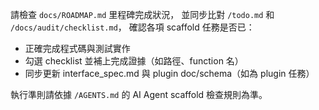 請檢查 `docs/ROADMAP.md` 里程碑完成狀況，
並同步比對 `/todo.md` 和 `/docs/audit/checklist.md`，
確認各項 scaffold 任務是否已：
- 正確完成程式碼與測試實作
- 勾選 checklist 並補上完成證據（如路徑、function 名）
- 同步更新 interface_spec.md 與 plugin doc/schema（如為 plugin 任務）

執行準則請依據 `/AGENTS.md` 的 AI Agent scaffold 檢查規則為準。
